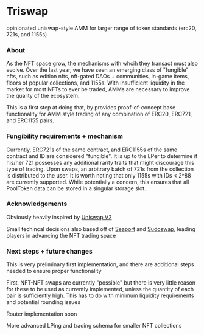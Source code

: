 # Triswap
opinionated uniswap-style AMM for larger range of token standards (erc20, 721s, and 1155s)

### About

As the NFT space grow, the mechanisms with whcih they transact must also evolve.
Over the last year, we have seen an emerging class of "fungible" nfts, such as
edition nfts, nft-gated DAOs + communities, in-game items, floors of popular
collections, and 1155s. With insufficient liquidity in the market for most
NFTs to ever be traded, AMMs are necessary to improve the quality of the ecosystem.

This is a first step at doing that, by provides proof-of-concept base functionality
for AMM style trading of any combination of ERC20, ERC721, and ERC1155 pairs.

### Fungibility requirements + mechanism

Currently, ERC721s of the same contract, and ERC1155s of the same contract and ID
are considered "fungible". It is up to the LPer to determine if his/her 721 possesses
any additional rarity traits that might discourage this type of trading. Upon swaps,
an arbitrary batch of 721s from the collection is distributed to the user. It is worth
noting that only 1155s with IDs < 2^88 are currently supported. While potentially a
concern, this ensures that all PoolToken data can be stored in a singular storage slot.


### Acknowledgements

Obviously heavily inspired by [Uniswap V2](https://github.com/Uniswap/v2-core)

Small techincal decisions also based off of [Seaport](https://github.com/ProjectOpenSea/seaport) and [Sudoswap](https://github.com/sudoswap/lssvm), leading players in advancing the NFT trading space


### Next steps + future changes

This is very preliminary first implementation, and there are additional steps
needed to ensure proper functionality

First, NFT-NFT swaps are currently "possible" but there is very little reason
for these to be used as currently implemented, unless the quantity of each pair
is sufficiently high. This has to do with minimum liquidity requirements and
potential rounding issues

Router implementation soon

More advanced LPing and trading schema for smaller NFT collections
